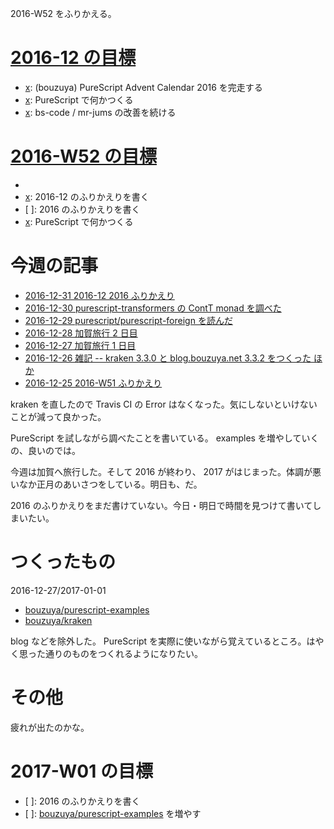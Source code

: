 2016-W52 をふりかえる。

# [2016-12 の目標][2016-11-30]

- [x]: (bouzuya) PureScript Advent Calendar 2016 を完走する
- [x]: PureScript で何かつくる
- [x]: bs-code / mr-jums の改善を続ける

# [2016-W52 の目標][2016-12-25]

- [x]: 旅行のことを書く
- [x]: 2016-12 のふりかえりを書く
- [ ]: 2016 のふりかえりを書く
- [x]: PureScript で何かつくる

# 今週の記事

- [2016-12-31 2016-12 2016 ふりかえり][2016-12-31]
- [2016-12-30 purescript-transformers の ContT monad を調べた][2016-12-30]
- [2016-12-29 purescript/purescript-foreign を読んだ][2016-12-29]
- [2016-12-28 加賀旅行 2 日目][2016-12-28]
- [2016-12-27 加賀旅行 1 日目][2016-12-27]
- [2016-12-26 雑記 -- kraken 3.3.0 と blog.bouzuya.net 3.3.2 をつくった ほか][2016-12-26]
- [2016-12-25 2016-W51 ふりかえり][2016-12-25]

kraken を直したので Travis CI の Error はなくなった。気にしないといけないことが減って良かった。

PureScript を試しながら調べたことを書いている。 examples を増やしていくの、良いのでは。

今週は加賀へ旅行した。そして 2016 が終わり、 2017 がはじまった。体調が悪いなか正月のあいさつをしている。明日も、だ。

2016 のふりかえりをまだ書けていない。今日・明日で時間を見つけて書いてしまいたい。

# つくったもの

2016-12-27/2017-01-01

- [bouzuya/purescript-examples][]
- [bouzuya/kraken][]

blog などを除外した。 PureScript を実際に使いながら覚えているところ。はやく思った通りのものをつくれるようになりたい。

# その他

疲れが出たのかな。

# 2017-W01 の目標

- [ ]: 2016 のふりかえりを書く
- [ ]: [bouzuya/purescript-examples][] を増やす

[2016-11-30]: https://blog.bouzuya.net/2016/11/30/
[2016-12-25]: https://blog.bouzuya.net/2016/12/25/
[2016-12-31]: https://blog.bouzuya.net/2016/12/31/
[2016-12-30]: https://blog.bouzuya.net/2016/12/30/
[2016-12-29]: https://blog.bouzuya.net/2016/12/29/
[2016-12-28]: https://blog.bouzuya.net/2016/12/28/
[2016-12-27]: https://blog.bouzuya.net/2016/12/27/
[2016-12-26]: https://blog.bouzuya.net/2016/12/26/
[bouzuya/purescript-examples]: https://github.com/bouzuya/purescript-examples
[bouzuya/kraken]: https://github.com/bouzuya/kraken
